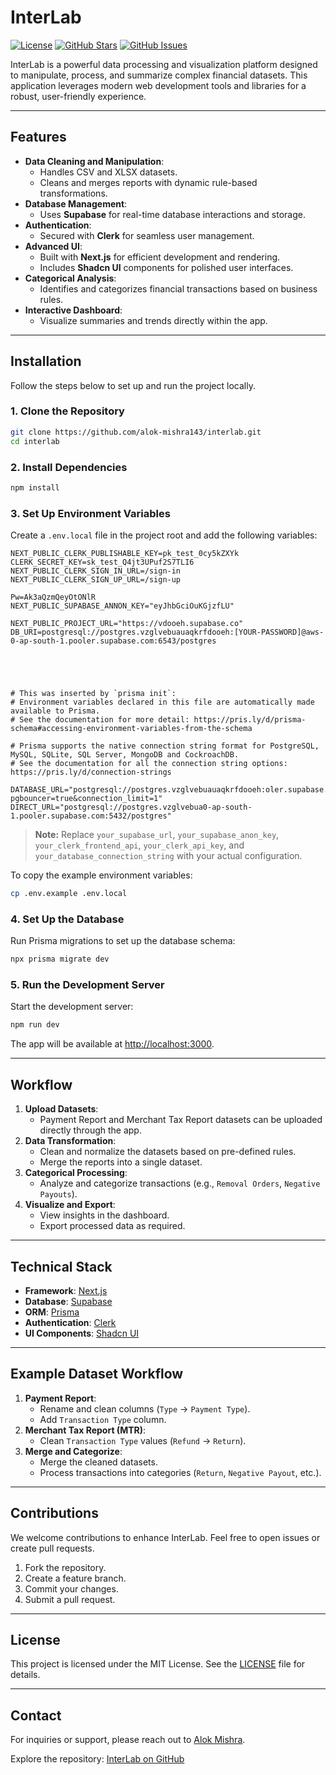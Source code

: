 # InterLab

[![License](https://img.shields.io/github/license/alok-mishra143/interlab)](LICENSE)
[![GitHub Stars](https://img.shields.io/github/stars/alok-mishra143/interlab)](https://github.com/alok-mishra143/interlab/stargazers)
[![GitHub Issues](https://img.shields.io/github/issues/alok-mishra143/interlab)](https://github.com/alok-mishra143/interlab/issues)

InterLab is a powerful data processing and visualization platform designed to manipulate, process, and summarize complex financial datasets. This application leverages modern web development tools and libraries for a robust, user-friendly experience.

---

## Features

- **Data Cleaning and Manipulation**:
  - Handles CSV and XLSX datasets.
  - Cleans and merges reports with dynamic rule-based transformations.
- **Database Management**:
  - Uses **Supabase** for real-time database interactions and storage.
- **Authentication**:
  - Secured with **Clerk** for seamless user management.
- **Advanced UI**:
  - Built with **Next.js** for efficient development and rendering.
  - Includes **Shadcn UI** components for polished user interfaces.
- **Categorical Analysis**:
  - Identifies and categorizes financial transactions based on business rules.
- **Interactive Dashboard**:
  - Visualize summaries and trends directly within the app.

---

## Installation

Follow the steps below to set up and run the project locally.

### 1. Clone the Repository

```bash
git clone https://github.com/alok-mishra143/interlab.git
cd interlab
```

### 2. Install Dependencies

```bash
npm install
```

### 3. Set Up Environment Variables

Create a `.env.local` file in the project root and add the following variables:

```env
NEXT_PUBLIC_CLERK_PUBLISHABLE_KEY=pk_test_0cy5kZXYk
CLERK_SECRET_KEY=sk_test_Q4jt3UPuf2S7TLI6
NEXT_PUBLIC_CLERK_SIGN_IN_URL=/sign-in
NEXT_PUBLIC_CLERK_SIGN_UP_URL=/sign-up

Pw=Ak3aQzmQeyOtONlR
NEXT_PUBLIC_SUPABASE_ANNON_KEY="eyJhbGciOuKGjzfLU"

NEXT_PUBLIC_PROJECT_URL="https://vdooeh.supabase.co"
DB_URI=postgresql://postgres.vzglvebuauaqkrfdooeh:[YOUR-PASSWORD]@aws-0-ap-south-1.pooler.supabase.com:6543/postgres





# This was inserted by `prisma init`:
# Environment variables declared in this file are automatically made available to Prisma.
# See the documentation for more detail: https://pris.ly/d/prisma-schema#accessing-environment-variables-from-the-schema

# Prisma supports the native connection string format for PostgreSQL, MySQL, SQLite, SQL Server, MongoDB and CockroachDB.
# See the documentation for all the connection string options: https://pris.ly/d/connection-strings

DATABASE_URL="postgresql://postgres.vzglvebuauaqkrfdooeh:oler.supabase.com:6543/postgres?pgbouncer=true&connection_limit=1"
DIRECT_URL="postgresql://postgres.vzglvebua0-ap-south-1.pooler.supabase.com:5432/postgres"
```

> **Note:** Replace `your_supabase_url`, `your_supabase_anon_key`, `your_clerk_frontend_api`, `your_clerk_api_key`, and `your_database_connection_string` with your actual configuration.

To copy the example environment variables:

```bash
cp .env.example .env.local
```

### 4. Set Up the Database

Run Prisma migrations to set up the database schema:

```bash
npx prisma migrate dev
```

### 5. Run the Development Server

Start the development server:

```bash
npm run dev
```

The app will be available at [http://localhost:3000](http://localhost:3000).

---

## Workflow

1. **Upload Datasets**:
   - Payment Report and Merchant Tax Report datasets can be uploaded directly through the app.
2. **Data Transformation**:
   - Clean and normalize the datasets based on pre-defined rules.
   - Merge the reports into a single dataset.
3. **Categorical Processing**:
   - Analyze and categorize transactions (e.g., `Removal Orders`, `Negative Payouts`).
4. **Visualize and Export**:
   - View insights in the dashboard.
   - Export processed data as required.

---

## Technical Stack

- **Framework**: [Next.js](https://nextjs.org)
- **Database**: [Supabase](https://supabase.com)
- **ORM**: [Prisma](https://www.prisma.io)
- **Authentication**: [Clerk](https://clerk.dev)
- **UI Components**: [Shadcn UI](https://shadcn.dev)

---

## Example Dataset Workflow

1. **Payment Report**:
   - Rename and clean columns (`Type` → `Payment Type`).
   - Add `Transaction Type` column.
2. **Merchant Tax Report (MTR)**:
   - Clean `Transaction Type` values (`Refund` → `Return`).
3. **Merge and Categorize**:
   - Merge the cleaned datasets.
   - Process transactions into categories (`Return`, `Negative Payout`, etc.).

---

## Contributions

We welcome contributions to enhance InterLab. Feel free to open issues or create pull requests.

1. Fork the repository.
2. Create a feature branch.
3. Commit your changes.
4. Submit a pull request.

---

## License

This project is licensed under the MIT License. See the [LICENSE](LICENSE) file for details.

---

## Contact

For inquiries or support, please reach out to [Alok Mishra](mailto:your_email@example.com).

Explore the repository: [InterLab on GitHub](https://github.com/alok-mishra143/interlab)
